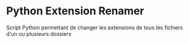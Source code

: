 # Python Extension Renamer

Script Python permettant de changer les extensions de tous les fichiers d'un ou plusieurs dossiers